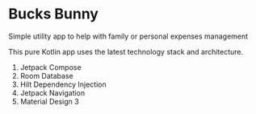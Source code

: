 # Bucks Bunny
Simple utility app to help with family or personal expenses management

This pure Kotlin app uses the latest technology stack and architecture.
1. Jetpack Compose
2. Room Database
3. Hilt Dependency Injection
4. Jetpack Navigation
5. Material Design 3